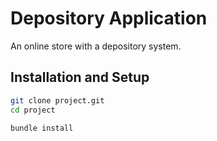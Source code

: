 # Depository Application

An online store with a depository system.

## Installation and Setup

```bash
git clone project.git
cd project

bundle install
```
